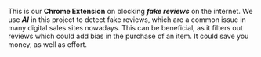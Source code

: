This is our **Chrome Extension** on blocking ***fake reviews*** on the internet. We use ***AI*** in this project to detect fake reviews, which are a common issue in many digital sales sites nowadays. This can be beneficial, as it filters out reviews which could add bias in the purchase of an item. It could save you money, as well as effort.
